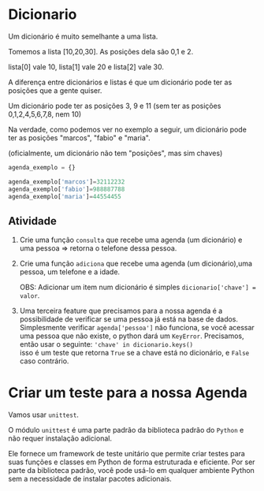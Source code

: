 # Dicionario

Um dicionário é muito semelhante a uma lista.

Tomemos a lista [10,20,30]. As posições dela são 0,1 e 2.

lista[0] vale 10, lista[1] vale 20 e lista[2] vale 30.

A diferença entre dicionários e listas é que um dicionário
pode ter as posições que a gente quiser.

Um dicionário pode ter as posições 3, 9 e 11
(sem ter as posições 0,1,2,4,5,6,7,8, nem 10)

Na verdade, como podemos ver no exemplo a seguir,
um dicionário pode ter as posições "marcos", "fabio" e "maria".

(oficialmente, um dicionário não tem "posições",
mas sim chaves)

```python
agenda_exemplo = {}

agenda_exemplo['marcos']=32112232
agenda_exemplo['fabio']=988887788
agenda_exemplo['maria']=44554455
```

## Atividade

1. Crie uma função `consulta` que recebe uma agenda (um dicionário) e uma pessoa => retorna o telefone dessa pessoa.

2. Crie uma função `adiciona` que recebe uma agenda (um dicionário),uma pessoa, um telefone e a idade.

   OBS: Adicionar um item num dicionário é simples 
   `dicionario['chave'] = valor`.

3. Uma terceira feature que precisamos para a nossa agenda é a possibilidade de verificar se uma pessoa já está na base de dados.
   Simplesmente verificar `agenda['pessoa']` não funciona, se você acessar uma pessoa que não existe, o python dará um `KeyError`.
   Precisamos, então usar o seguinte: `'chave' in dicionario.keys()`  
   isso é um teste que retorna `True` se a chave está no dicionário, e `False` caso contrário.


# Criar um teste para a nossa Agenda

Vamos usar `unittest`.

O módulo `unittest` é uma parte padrão da biblioteca padrão do `Python` e não requer instalação adicional.

Ele fornece um framework de teste unitário que permite criar testes para suas funções e classes em Python de forma estruturada e eficiente. Por ser parte da biblioteca padrão, você pode usá-lo em qualquer ambiente Python sem a necessidade de instalar pacotes adicionais.
